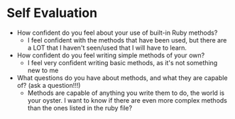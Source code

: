 # Self Evaluation

- How confident do you feel about your use of built-in Ruby methods?
   * I feel confident with the methods that have been used, but there are a LOT that I haven't seen/used that I will have to learn.
- How confident do you feel writing simple methods of your own?
   * I feel very confident writing basic methods, as it's not something new to me
- What questions do you have about methods, and what they are capable of? (ask a question!!!)
   * Methods are capable of anything you write them to do, the world is your oyster. I want to know if there are even more complex methods than the ones listed in the ruby file?
